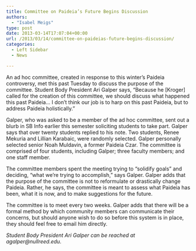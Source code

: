 ```yaml
---
title: Committee on Paideia’s Future Begins Discussion
authors: 
  - "Isabel Meigs"
type: post
date: 2013-03-14T17:07:04+00:00
url: /2013/03/14/committee-on-paideias-future-begins-discussion/
categories:
  - Left Sidebar
  - News

---
```

An ad hoc committee, created in response to this winter’s Paideia controversy, met this past Tuesday to discuss the purpose of the committee. Student Body President Ari Galper says, “Because he [Kroger] called for the creation of this committee, we should discuss what happened this past Paideia… I don’t think our job is to harp on this past Paideia, but to address Paideia holistically.”

Galper, who was asked to be a member of the ad hoc committee, sent out a blurb in SB Info earlier this semester soliciting students to take part. Galper says that over twenty students replied to his note. Two students, Renee Mekuria and Lillian Karabaic, were randomly selected. Galper personally selected senior Noah Muldavin, a former Paideia Czar. The committee is comprised of four students, including Galper; three faculty members; and one staff member.

The committee members spent the meeting trying to “solidify goals” and deciding, “what we’re trying to accomplish,” says Galper. Galper adds that the purpose of the committee is not to reformulate or drastically change Paideia. Rather, he says, the committee is meant to assess what Paideia has been, what it is now, and to make suggestions for the future.

The committee is to meet every two weeks. Galper adds that there will be a formal method by which community members can communicate their concerns, but should anyone wish to do so before this system is in place, they should feel free to email him directly.

_Student Body President Ari Galper can be reached at &#x61;&#x67;&#x61;&#x6c;&#x70;&#x65;&#x72;&#x40;<span class="oe_displaynone">null</span>&#x72;&#x65;&#x65;&#x64;&#x2e;&#x65;&#x64;&#x75;._